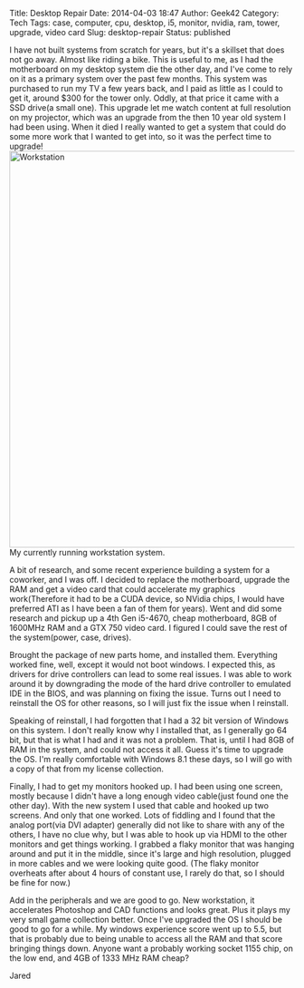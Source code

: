 Title: Desktop Repair
Date: 2014-04-03 18:47
Author: Geek42
Category: Tech
Tags: case, computer, cpu, desktop, i5, monitor, nvidia, ram, tower, upgrade, video card
Slug: desktop-repair
Status: published

I have not built systems from scratch for years, but it's a skillset
that does not go away. Almost like riding a bike. This is useful to me,
as I had the motherboard on my desktop system die the other day, and
I've come to rely on it as a primary system over the past few months.
This system was purchased to run my TV a few years back, and I paid as
little as I could to get it, around \$300 for the tower only. Oddly, at
that price it came with a SSD drive(a small one). This upgrade let me
watch content at full resolution on my projector, which was an upgrade
from the then 10 year old system I had been using. When it died I really
wanted to get a system that could do some more work that I wanted to get
into, so it was the perfect time to upgrade!  
<img src="/images/IMG_0054.jpg" style="width: 700px; max-width: 100%; height: auto;" alt="Workstation" />
My currently running workstation system.

<!--more-->

A bit of research, and some recent experience building a system for a
coworker, and I was off. I decided to replace the motherboard, upgrade
the RAM and get a video card that could accelerate my graphics
work(Therefore it had to be a CUDA device, so NVidia chips, I would have
preferred ATI as I have been a fan of them for years). Went and did some
research and pickup up a 4th Gen i5-4670, cheap motherboard, 8GB of
1600MHz RAM and a GTX 750 video card. I figured I could save the rest of
the system(power, case, drives).

Brought the package of new parts home, and installed them. Everything
worked fine, well, except it would not boot windows. I expected this, as
drivers for drive controllers can lead to some real issues. I was able
to work around it by downgrading the mode of the hard drive controller
to emulated IDE in the BIOS, and was planning on fixing the issue. Turns
out I need to reinstall the OS for other reasons, so I will just fix the
issue when I reinstall.

Speaking of reinstall, I had forgotten that I had a 32 bit version of
Windows on this system. I don't really know why I installed that, as I
generally go 64 bit, but that is what I had and it was not a problem.
That is, until I had 8GB of RAM in the system, and could not access it
all. Guess it's time to upgrade the OS. I'm really comfortable with
Windows 8.1 these days, so I will go with a copy of that from my license
collection.

Finally, I had to get my monitors hooked up. I had been using one
screen, mostly because I didn't have a long enough video cable(just
found one the other day). With the new system I used that cable and
hooked up two screens. And only that one worked. Lots of fiddling and I
found that the analog port(via DVI adapter) generally did not like to
share with any of the others, I have no clue why, but I was able to hook
up via HDMI to the other monitors and get things working. I grabbed a
flaky monitor that was hanging around and put it in the middle, since
it's large and high resolution, plugged in more cables and we were
looking quite good. (The flaky monitor overheats after about 4 hours of
constant use, I rarely do that, so I should be fine for now.)

Add in the peripherals and we are good to go. New workstation, it
accelerates Photoshop and CAD functions and looks great. Plus it plays
my very small game collection better. Once I've upgraded the OS I should
be good to go for a while. My windows experience score went up to 5.5,
but that is probably due to being unable to access all the RAM and that
score bringing things down. Anyone want a probably working socket 1155
chip, on the low end, and 4GB of 1333 MHz RAM cheap?

Jared
